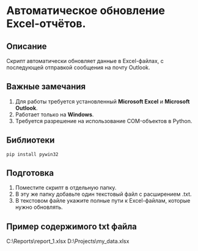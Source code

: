 # Автоматическое обновление Excel-отчётов.

## Описание
Скрипт автоматически обновляет данные в Excel-файлах, с последующей отправкой сообщения на почту Outlook.

## Важные замечания
1. Для работы требуется установленный **Microsoft Excel** и **Microsoft Outlook**.
2. Работает только на **Windows**.
3. Требуется разрешение на использование COM-объектов в Python.

## Библиотеки
```pip install pywin32 ```

## Подготовка 
1. Поместите скрипт в отдельную папку.
2. В эту же папку добавьте один текстовый файл с расширением .txt.
3. В текстовом файле укажите полные пути к Excel-файлам, которые нужно обновлять. 

## Пример содержимого txt файла
C:\Reports\report_1.xlsx
D:\Projects\my_data.xlsx